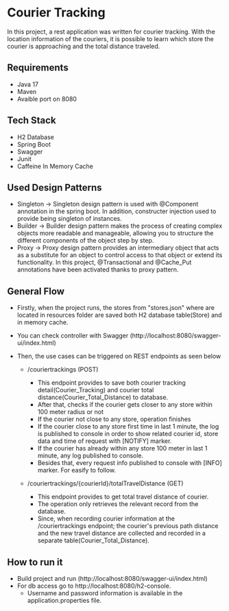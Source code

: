 
# Courier Tracking

In this project, a rest application was written for courier tracking. With the location information of the couriers, it is possible to learn which store the courier is approaching and the total distance traveled.

## Requirements

* Java 17
* Maven
* Avaible port on 8080

## Tech Stack

* H2 Database
* Spring Boot
* Swagger
* Junit
* Caffeine In Memory Cache

## Used Design Patterns

* Singleton -> Singleton design pattern is used with @Component annotation in the spring boot. In addition, constructer injection used to provide being singleton of instances.
* Builder -> Builder design pattern makes the process of creating complex objects more readable and manageable, allowing you to structure the different components of the object step by step.
* Proxy -> Proxy design pattern provides an intermediary object that acts as a substitute for an object to control access to that object or extend its functionality. In this project, @Transactional and @Cache_Put annotations have been activated thanks to proxy pattern.

## General Flow

* Firstly, when the project runs, the stores from "stores.json" where are located in resources folder are saved both H2 database table(Store) and in memory cache.
* You can check controller with Swagger (http://localhost:8080/swagger-ui/index.html)
* Then, the use cases can be triggered on REST endpoints as seen below
  
    - /couriertrackings (POST)
      - This endpoint provides to save both courier tracking detail(Courier_Tracking) and courier total distance(Courier_Total_Distance)  to database.
      - After that, checks if the courier gets closer to any store within 100 meter radius or not
      - If the courier not close to any store, operation finishes
      - If the courier close to any store first time in last 1 minute, the log is published to console in order to show related courier id, store data and time of request with [NOTIFY] marker.
      - If the courier has already within any store 100 meter in last 1 minute, any log published to console.
      - Besides that, every request info published to console with [INFO] marker. For easify to follow.
      
    - /couriertrackings/{courierId}/totalTravelDistance (GET)
      - This endpoint provides to get total travel distance of courier.
      - The operation only retrieves the relevant record from the database.
      - Since, when recording courier information at the /couriertrackings endpoint; the courier's previous path distance and the new travel distance are collected and recorded in a separate table(Courier_Total_Distance).
        
## How to run it

* Build project and run (http://localhost:8080/swagger-ui/index.html)
* For db access go to http://localhost:8080/h2-console.
  - Username and password information is available in the application.properties file.
